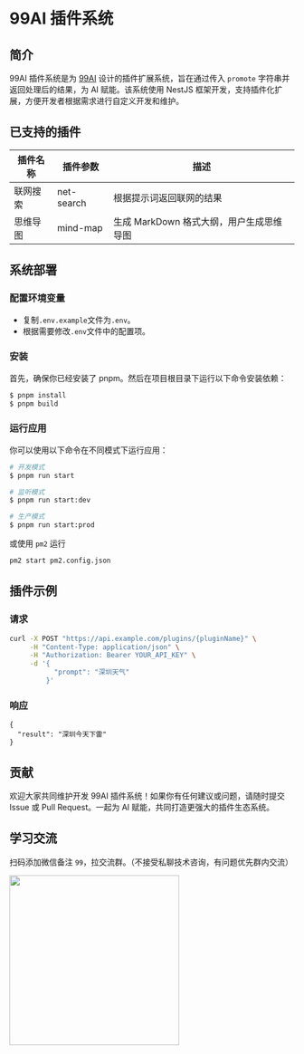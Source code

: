 # 99AI 插件系统

## 简介

99AI 插件系统是为 [99AI](https://github.com/vastxie/99AI) 设计的插件扩展系统，旨在通过传入 `promote` 字符串并返回处理后的结果，为 AI 赋能。该系统使用 NestJS 框架开发，支持插件化扩展，方便开发者根据需求进行自定义开发和维护。

## 已支持的插件

| 插件名称 | 插件参数   | 描述                                     |
| -------- | ---------- | ---------------------------------------- |
| 联网搜索 | net-search | 根据提示词返回联网的结果                 |
| 思维导图 | mind-map   | 生成 MarkDown 格式大纲，用户生成思维导图 |

## 系统部署

### 配置环境变量

- 复制`.env.example`文件为`.env`。
- 根据需要修改`.env`文件中的配置项。

### 安装

首先，确保你已经安装了 pnpm。然后在项目根目录下运行以下命令安装依赖：

```bash
$ pnpm install
$ pnpm build
```

### 运行应用

你可以使用以下命令在不同模式下运行应用：

```bash
# 开发模式
$ pnpm run start

# 监听模式
$ pnpm run start:dev

# 生产模式
$ pnpm run start:prod
```

或使用 `pm2` 运行

```bash
pm2 start pm2.config.json
```

## 插件示例

### 请求

```bash
curl -X POST "https://api.example.com/plugins/{pluginName}" \
     -H "Content-Type: application/json" \
     -H "Authorization: Bearer YOUR_API_KEY" \
     -d '{
           "prompt": "深圳天气"
         }'
```

### 响应

```http
{
  "result": "深圳今天下雷"
}
```

## 贡献

欢迎大家共同维护开发 99AI 插件系统！如果你有任何建议或问题，请随时提交 Issue 或 Pull Request。一起为 AI 赋能，共同打造更强大的插件生态系统。

## 学习交流

扫码添加微信备注 `99`，拉交流群。（不接受私聊技术咨询，有问题优先群内交流）

<img src="https://github.com/vastxie/99AI/assets/24899308/ee20578f-063d-48d8-bff6-85ac3e38fe60" width="300">
